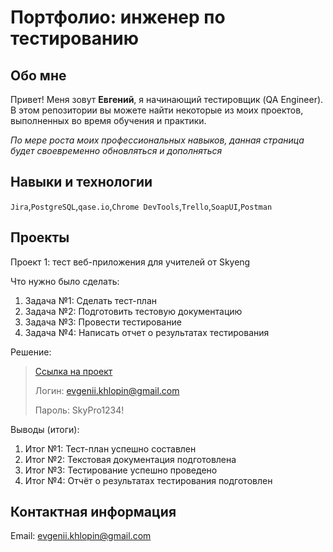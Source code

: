 # Портфолио: инженер по тестированию
## Обо мне
Привет! Меня зовут **Евгений**, я начинающий тестировщик (QA Engineer).
В этом репозитории вы можете найти некоторые из моих проектов, выполненных во время обучения и практики. 

*По мере роста моих профессиональных навыков, данная страница будет своевременно обновляться и дополняться*


## Навыки и технологии

``Jira``,``PostgreSQL``,``qase.io``,``Chrome DevTools``,``Trello``,``SoapUI``,``Postman``

## Проекты

<p>Проект 1: тест веб-приложения для учителей от Skyeng</p>
<p>Что нужно было сделать:</p>
<ol>
<li>Задача №1: Cделать тест-план</li>
<li>Задача №2: Подготовить тестовую документацию</li>
<li>Задача №3: Провести тестирование</li>
<li>Задача №4: Написать отчет о результатах тестирования</li> 
</ol>
<p>Решение:</p>

>[Ссылка на проект](https://qabagreport.atlassian.net/l/cp/1kwZt4Ty)
>
>Логин: evgenii.khlopin@gmail.com
>
>Пароль: SkyPro1234!

<p>Выводы (итоги):</p>
<ol>
<li>Итог №1: Тест-план успешно составлен</li>
<li>Итог №2: Текстовая документация подготовлена</li>
<li>Итог №3: Тестирование успешно проведено</li>
<li>Итог №4: Отчёт о результатах тестирования подготовлен</li>
</ol>

## Контактная информация

Email: evgenii.khlopin@gmail.com
